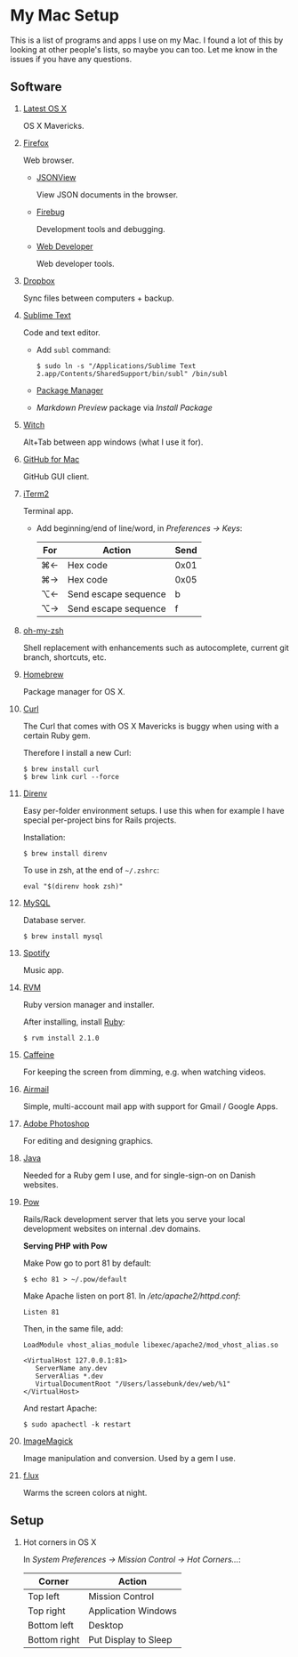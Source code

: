 # My Mac Setup

This is a list of programs and apps I use on my Mac. I found a lot of this by looking at other people's lists, so maybe you can too.
Let me know in the issues if you have any questions.

## Software

1. [Latest OS X](https://itunes.apple.com/dk/app/os-x-mavericks/id675248567?mt=12)
   
   OS X Mavericks.

1. [Firefox](http://www.mozilla.org/firefox)

   Web browser.

   * [JSONView](https://addons.mozilla.org/en-US/firefox/addon/10869/)

     View JSON documents in the browser.

   * [Firebug](https://addons.mozilla.org/en-US/firefox/addon/firebug/)

     Development tools and debugging.

   * [Web Developer](https://addons.mozilla.org/en-US/firefox/addon/web-developer/)

     Web developer tools.

1. [Dropbox](https://www.dropbox.com/)

   Sync files between computers + backup.

1. [Sublime Text](http://www.sublimetext.com/)

   Code and text editor.

   * Add `subl` command:

     ```
     $ sudo ln -s "/Applications/Sublime Text 2.app/Contents/SharedSupport/bin/subl" /bin/subl
     ```

   * [Package Manager](https://sublime.wbond.net/installation)
   * *Markdown Preview* package via *Install Package*

1. [Witch](https://itunes.apple.com/dk/app/witch/id412485838?mt=12)

   Alt+Tab between app windows (what I use it for).

1. [GitHub for Mac](http://mac.github.com/)

   GitHub GUI client.

1. [iTerm2](http://www.iterm2.com/)

   Terminal app.

   * Add beginning/end of line/word, in *Preferences &rarr; Keys*:

     For | Action               | Send
     ----|----------------------|------
     ⌘←  | Hex code             | 0x01 
     ⌘→  | Hex code             | 0x05
     ⌥←  | Send escape sequence | b
     ⌥→  | Send escape sequence | f

1. [oh-my-zsh](https://github.com/robbyrussell/oh-my-zsh)

   Shell replacement with enhancements such as autocomplete, current git branch, shortcuts, etc.

1. [Homebrew](http://brew.sh/)

   Package manager for OS X.

1. [Curl](http://curl.haxx.se/)

   The Curl that comes with OS X Mavericks is buggy when using with a certain Ruby gem.

   Therefore I install a new Curl:

   ```
   $ brew install curl
   $ brew link curl --force
   ```

1. [Direnv](http://direnv.net/)

   Easy per-folder environment setups.
   I use this when for example I have special per-project bins for Rails projects.

   Installation:

   ```
   $ brew install direnv
   ```

   To use in zsh, at the end of `~/.zshrc`:

   ```
   eval "$(direnv hook zsh)"
   ```

1. [MySQL](http://www.mysql.com/)
   
   Database server.

   ```
   $ brew install mysql
   ```

1. [Spotify](https://www.spotify.com/)

   Music app.

1. [RVM](http://rvm.io/)

   Ruby version manager and installer.

   After installing, install [Ruby](http://ruby-lang.org):

   ```
   $ rvm install 2.1.0
   ```

1. [Caffeine](https://itunes.apple.com/dk/app/caffeine/id411246225?mt=12)
   
   For keeping the screen from dimming, e.g. when watching videos.

1. [Airmail](https://itunes.apple.com/dk/app/airmail/id573171375?mt=12)

   Simple, multi-account mail app with support for Gmail / Google Apps.

1. [Adobe Photoshop](http://www.adobe.com/products/photoshop.html)

   For editing and designing graphics.

1. [Java](http://java.com/getjava)

   Needed for a Ruby gem I use, and for single-sign-on on Danish websites.

1. [Pow](http://pow.cx/)

   Rails/Rack development server that lets you serve your local development websites on internal .dev domains.
   
   **Serving PHP with Pow**
   
   Make Pow go to port 81 by default:
   
   ```
   $ echo 81 > ~/.pow/default
   ```
   
   Make Apache listen on port 81. In */etc/apache2/httpd.conf*:
   
   ```
   Listen 81
   ```
   
   Then, in the same file, add:
   
   ```
   LoadModule vhost_alias_module libexec/apache2/mod_vhost_alias.so

   <VirtualHost 127.0.0.1:81>
      ServerName any.dev
      ServerAlias *.dev
      VirtualDocumentRoot "/Users/lassebunk/dev/web/%1"
   </VirtualHost>
   ```
   
   And restart Apache:
   
   ```
   $ sudo apachectl -k restart
   ```

1. [ImageMagick](http://www.imagemagick.org/)

   Image manipulation and conversion. Used by a gem I use.
   
1. [f.lux](https://justgetflux.com/)
   
   Warms the screen colors at night.

## Setup

1. Hot corners in OS X

   In *System Preferences &rarr; Mission Control &rarr; Hot Corners...*:

   Corner       | Action
   -------------|---------------------
   Top left     | Mission Control
   Top right    | Application Windows
   Bottom left  | Desktop
   Bottom right | Put Display to Sleep
